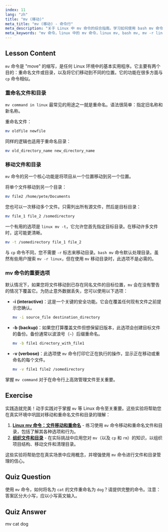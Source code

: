 ```yaml
---
index: 11
lang: "zh"
title: "mv (移动)"
meta_title: "mv (移动) - 命令行"
meta_description: "关于 Linux 中 mv 命令的综合指南。学习如何使用 bash mv 命令来移动和重命名文件和目录，使用 linux mv -t 等选项，以及防止意外覆盖。"
meta_keywords: "mv 命令，linux 中的 mv 命令，linux mv, bash mv, mv -r linux, linux mv -t, 移动文件，重命名文件，linux 命令行"
---
```


## Lesson Content

`mv` 命令是 "move" 的缩写，是任何 Linux 环境中的基本实用程序。它主要有两个目的：重命名文件或目录，以及将它们移动到不同的位置。它的功能在很多方面与 `cp` 命令相似。

### 重命名文件和目录

`mv command in linux` 最常见的用途之一就是重命名。语法很简单：指定旧名称和新名称。

重命名文件：

```bash
mv oldfile newfile
```

同样的逻辑也适用于重命名目录：

```bash
mv old_directory_name new_directory_name
```

### 移动文件和目录

`mv` 命令的另一个核心功能是将项目从一个位置移动到另一个位置。

将单个文件移动到另一个目录：

```bash
mv file2 /home/pete/Documents
```

您也可以一次移动多个文件。只需列出所有源文件，然后是目标目录：

```bash
mv file_1 file_2 /somedirectory
```

一个有用的选项是 `linux mv -t`，它允许您首先指定目标目录。在移动许多文件时，这可能更清晰。

```bash
mv -t /somedirectory file_1 file_2
```

与 `cp` 命令不同，您不需要 `-r` 标志来移动目录。`bash mv` 命令默认处理目录。虽然有些用户搜索 `mv -r linux`，但在使用 `mv` 移动目录时，此选项不是必需的。

### mv 命令的重要选项

默认情况下，如果您将文件移动到已存在同名文件的目标位置，`mv` 会在没有警告的情况下覆盖它。为防止意外数据丢失，您可以使用以下选项：

- **-i (interactive)**：这是一个关键的安全功能。它会在覆盖任何现有文件之前提示您确认。

  ```bash
  mv -i source_file destination_directory
  ```

- **-b (backup)**：如果您打算覆盖文件但想保留旧版本，此选项会创建目标文件的备份。备份通常以波浪号（`~`）后缀重命名。

  ```bash
  mv -b file1 directory_with_file1
  ```

- **-v (verbose)**：此选项使 `mv` 命令打印它正在执行的操作，显示正在移动或重命名的每个文件。

  ```bash
  mv -v file1 file2 /somedirectory
  ```

掌握 `mv command` 对于在命令行上高效管理文件至关重要。

## Exercise

实践造就完美！动手实践对于掌握 `mv` 等 Linux 命令至关重要。这些实验将帮助您在真实环境中巩固对移动和重命名文件和目录的理解：

1. **[Linux mv 命令：文件移动和重命名](https://labex.io/zh/labs/linux-linux-mv-command-file-moving-and-renaming-209743)** - 练习使用 `mv` 命令移动和重命名文件和目录，包括了解其各种选项和行为。
2. **[组织文件和目录](https://labex.io/zh/labs/linux-organizing-files-and-directories-387877)** - 在实际挑战中应用您对 `mv`（以及 `cp` 和 `rm`）的知识，以组织项目结构、移动文件和清理目录。

这些实验将帮助您在真实场景中应用概念，并增强使用 `mv` 命令进行文件和目录管理的信心。

## Quiz Question

使用 `mv` 命令，如何将名为 `cat` 的文件重命名为 `dog`？请提供完整的命令。注意：答案区分大小写，应以小写英文输入。

## Quiz Answer

mv cat dog
